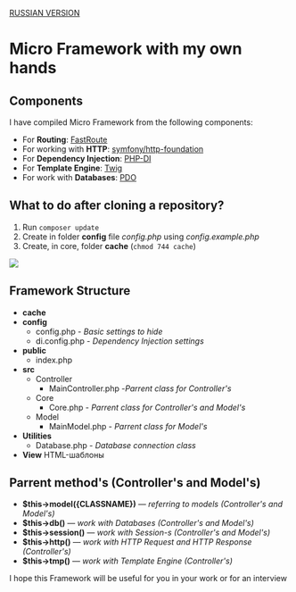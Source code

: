 [RUSSIAN VERSION](https://github.com/xryst/zorge/blob/master/README_RU.md)

# Micro Framework with my own hands

## Components

I have compiled Micro Framework from the following components:

* For **Routing**: [FastRoute](https://github.com/nikic/FastRoute)
* For working with **HTTP**: [symfony/http-foundation](https://github.com/symfony/http-foundation)
* For **Dependency Injection**: [PHP-DI](https://github.com/PHP-DI/PHP-DI)
* For **Template Engine**: [Twig](https://github.com/twigphp/Twig)
* For work with **Databases**: [PDO](https://www.php.net/manual/en/book.pdo.php)

## What to do after cloning a repository?

1. Run `composer update`
2. Create in folder **config** file _config.php_ using _config.example.php_
3. Create, in core, folder **cache** (`chmod 744 cache`)

![](https://miro.medium.com/max/700/1*JwJspWRLr_jPv9yvyBd1lA.png)

## Framework Structure

* **cache**
* **config**
  * config.php - _Basic settings to hide_
  * di.config.php - _Dependency Injection settings_
* **public**
  * index.php
* **src**
  * Controller
    * MainController.php -_Parrent class for Controller's_
  * Core
    * Core.php - _Parrent class for Controller's and Model's_
  * Model
    * MainModel.php - _Parrent class for Model's_
* **Utilities**
  * Database.php - _Database connection class_
* **View** HTML-шаблоны

## Parrent method's (Controller's and Model's)

* **$this->model({CLASSNAME})** — _referring to models (Controller's and Model's)_
* **$this->db()** — _work with Databases (Controller's and Model's)_
* **$this->session()** — _work with Session-s (Controller's and Model's)_
* **$this->http()** — _work with HTTP Request and HTTP Response (Controller's)_
* **$this->tmp()** — _work with Template Engine (Controller's)_

I hope this Framework will be useful for you in your work or for an interview